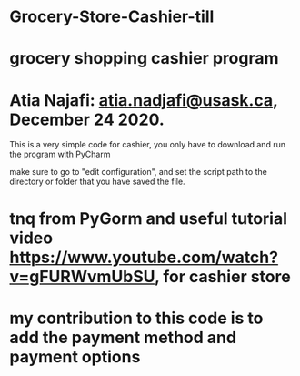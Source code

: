 # Grocery-Store-Cashier-till



# grocery shopping cashier program

# Atia Najafi: atia.nadjafi@usask.ca, December 24 2020.


This is a very simple code for cashier, you only have to download and run the program with PyCharm

make sure to go to "edit configuration", 
and set the script path to the directory or folder that you have saved the file. 

# tnq from PyGorm and useful tutorial video https://www.youtube.com/watch?v=gFURWvmUbSU, for cashier store
# my contribution to this code is to add the payment method and payment options

